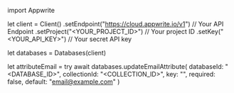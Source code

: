 import Appwrite

let client = Client()
    .setEndpoint("https://cloud.appwrite.io/v1") // Your API Endpoint
    .setProject("&lt;YOUR_PROJECT_ID&gt;") // Your project ID
    .setKey("&lt;YOUR_API_KEY&gt;") // Your secret API key

let databases = Databases(client)

let attributeEmail = try await databases.updateEmailAttribute(
    databaseId: "<DATABASE_ID>",
    collectionId: "<COLLECTION_ID>",
    key: "",
    required: false,
    default: "email@example.com"
)


